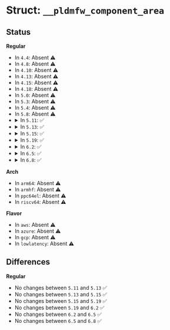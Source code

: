 # Struct: <code>__pldmfw_component_area</code>

## Status
<b>Regular</b>
<ul>
<li>
In <code>4.4</code>: Absent ⚠️
</li>
<li>
In <code>4.8</code>: Absent ⚠️
</li>
<li>
In <code>4.10</code>: Absent ⚠️
</li>
<li>
In <code>4.13</code>: Absent ⚠️
</li>
<li>
In <code>4.15</code>: Absent ⚠️
</li>
<li>
In <code>4.18</code>: Absent ⚠️
</li>
<li>
In <code>5.0</code>: Absent ⚠️
</li>
<li>
In <code>5.3</code>: Absent ⚠️
</li>
<li>
In <code>5.4</code>: Absent ⚠️
</li>
<li>
In <code>5.8</code>: Absent ⚠️
</li>
<li>
<details>
<summary>In <code>5.11</code>: ✅</summary>

```c
struct __pldmfw_component_area {
    __le16 component_image_count;
    u8 components[0];
};
```
</details>
</li>
<li>
<details>
<summary>In <code>5.13</code>: ✅</summary>

```c
struct __pldmfw_component_area {
    __le16 component_image_count;
    u8 components[0];
};
```
</details>
</li>
<li>
<details>
<summary>In <code>5.15</code>: ✅</summary>

```c
struct __pldmfw_component_area {
    __le16 component_image_count;
    u8 components[0];
};
```
</details>
</li>
<li>
<details>
<summary>In <code>5.19</code>: ✅</summary>

```c
struct __pldmfw_component_area {
    __le16 component_image_count;
    u8 components[0];
};
```
</details>
</li>
<li>
<details>
<summary>In <code>6.2</code>: ✅</summary>

```c
struct __pldmfw_component_area {
    __le16 component_image_count;
    u8 components[0];
};
```
</details>
</li>
<li>
<details>
<summary>In <code>6.5</code>: ✅</summary>

```c
struct __pldmfw_component_area {
    __le16 component_image_count;
    u8 components[0];
};
```
</details>
</li>
<li>
<details>
<summary>In <code>6.8</code>: ✅</summary>

```c
struct __pldmfw_component_area {
    __le16 component_image_count;
    u8 components[0];
};
```
</details>
</li>
</ul>
<b>Arch</b>
<ul>
<li>
In <code>arm64</code>: Absent ⚠️
</li>
<li>
In <code>armhf</code>: Absent ⚠️
</li>
<li>
In <code>ppc64el</code>: Absent ⚠️
</li>
<li>
In <code>riscv64</code>: Absent ⚠️
</li>
</ul>
<b>Flavor</b>
<ul>
<li>
In <code>aws</code>: Absent ⚠️
</li>
<li>
In <code>azure</code>: Absent ⚠️
</li>
<li>
In <code>gcp</code>: Absent ⚠️
</li>
<li>
In <code>lowlatency</code>: Absent ⚠️
</li>
</ul>

## Differences
<b>Regular</b>
<ul>
<li>
No changes between <code>5.11</code> and <code>5.13</code> ✅
</li>
<li>
No changes between <code>5.13</code> and <code>5.15</code> ✅
</li>
<li>
No changes between <code>5.15</code> and <code>5.19</code> ✅
</li>
<li>
No changes between <code>5.19</code> and <code>6.2</code> ✅
</li>
<li>
No changes between <code>6.2</code> and <code>6.5</code> ✅
</li>
<li>
No changes between <code>6.5</code> and <code>6.8</code> ✅
</li>
</ul>
